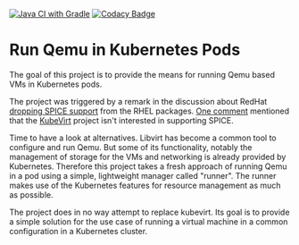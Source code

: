 [![Java CI with Gradle](https://github.com/mnlipp/VM-Operator/actions/workflows/gradle.yml/badge.svg)](https://github.com/mnlipp/VM-Operator/actions/workflows/gradle.yml) 
[![Codacy Badge](https://app.codacy.com/project/badge/Grade/2277842dac894de4b663c6aa2779077e)](https://app.codacy.com/gh/mnlipp/VM-Operator/dashboard?utm_source=gh&utm_medium=referral&utm_content=&utm_campaign=Badge_grade)

# Run Qemu in Kubernetes Pods

The goal of this project is to provide the means for running Qemu
based VMs in Kubernetes pods. 

The project was triggered by a remark in the discussion about RedHat
[dropping SPICE support](https://bugzilla.redhat.com/show_bug.cgi?id=2030592) 
from the RHEL packages. 
[One comment](https://bugzilla.redhat.com/show_bug.cgi?id=2030592#c4) 
mentioned that the [KubeVirt](https://kubevirt.io/) project isn't
interested in supporting SPICE.

Time to have a look at alternatives. Libvirt has become a common
tool to configure and run Qemu. But some of its functionality, notably
the management of storage for the VMs and networking is already provided
by Kubernetes. Therefore this project takes a fresh approach of
running Qemu in a pod using a simple, lightweight manager called "runner".
The runner makes use of the Kubernetes features for resource management as
much as possible.

The project does in no way attempt to replace kubevirt. Its goal is 
to provide a simple solution for the use case of running a virtual 
machine in a common configuration in a Kubernetes cluster.
 